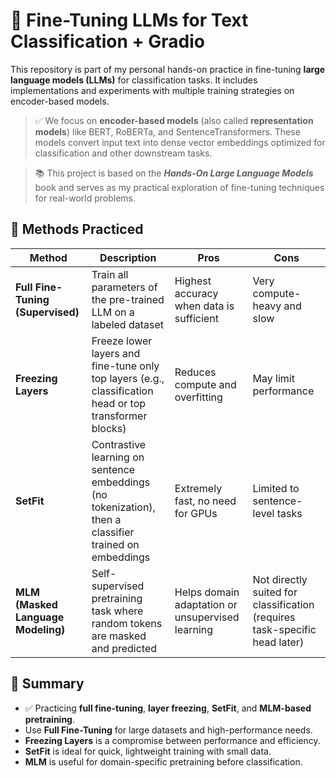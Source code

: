 # 🧠 Fine-Tuning LLMs for Text Classification + Gradio

This repository is part of my personal hands-on practice in fine-tuning **large language models (LLMs)** for classification tasks. It includes implementations and experiments with multiple training strategies on encoder-based models.

> ✅ We focus on **encoder-based models** (also called **representation models**) like BERT, RoBERTa, and SentenceTransformers. These models convert input text into dense vector embeddings optimized for classification and other downstream tasks.

> 📚 This project is based on the **_Hands-On Large Language Models_** book and serves as my practical exploration of fine-tuning techniques for real-world problems.

## 🔧 Methods Practiced

| Method                     | Description                                                                                   | Pros                                   | Cons                                |
|----------------------------|-----------------------------------------------------------------------------------------------|----------------------------------------|-------------------------------------|
| **Full Fine-Tuning (Supervised)** | Train all parameters of the pre-trained LLM on a labeled dataset                               | Highest accuracy when data is sufficient | Very compute-heavy and slow         |
| **Freezing Layers**         | Freeze lower layers and fine-tune only top layers (e.g., classification head or top transformer blocks) | Reduces compute and overfitting         | May limit performance               |
| **SetFit**                  | Contrastive learning on sentence embeddings (no tokenization), then a classifier trained on embeddings | Extremely fast, no need for GPUs        | Limited to sentence-level tasks     |
| **MLM (Masked Language Modeling)** | Self-supervised pretraining task where random tokens are masked and predicted                  | Helps domain adaptation or unsupervised learning | Not directly suited for classification (requires task-specific head later) |

## 📌 Summary

- ✅ Practicing **full fine-tuning**, **layer freezing**, **SetFit**, and **MLM-based pretraining**.
- Use **Full Fine-Tuning** for large datasets and high-performance needs.  
- **Freezing Layers** is a compromise between performance and efficiency.  
- **SetFit** is ideal for quick, lightweight training with small data.  
- **MLM** is useful for domain-specific pretraining before classification.
